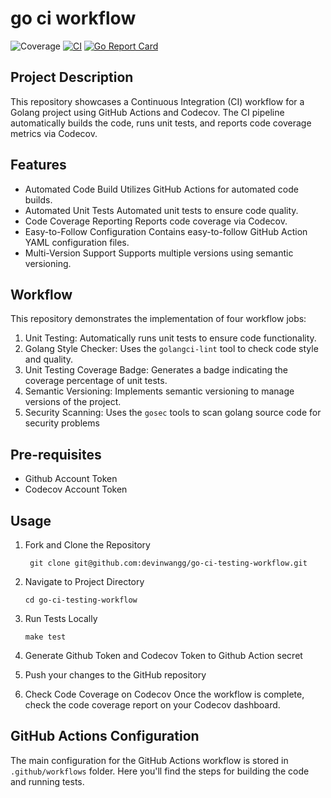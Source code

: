 # go ci workflow
![Coverage](https://img.shields.io/badge/Coverage-100.0%25-brightgreen)
[![CI](https://github.com/devinwangg/go-github-action/workflows/CI/badge.svg)](https://github.com/devinwangg/go-github-action/workflows/CI/badge.svg)
[![Go Report Card](https://goreportcard.com/badge/devinwangg/go-ci-workflow)](https://goreportcard.com/report/github.com/devinwangg/go-ci-workflow)

## Project Description
This repository showcases a Continuous Integration (CI) workflow for a Golang project using GitHub Actions and Codecov. The CI pipeline automatically builds the code, runs unit tests, and reports code coverage metrics via Codecov.

## Features
- Automated Code Build
  Utilizes GitHub Actions for automated code builds.
- Automated Unit Tests
  Automated unit tests to ensure code quality.
- Code Coverage Reporting
  Reports code coverage via Codecov.
- Easy-to-Follow Configuration
  Contains easy-to-follow GitHub Action YAML configuration files.
- Multi-Version Support
  Supports multiple versions using semantic versioning.

## Workflow
This repository demonstrates the implementation of four workflow jobs:

1. Unit Testing: Automatically runs unit tests to ensure code functionality.
2. Golang Style Checker: Uses the `golangci-lint` tool to check code style and quality.
3. Unit Testing Coverage Badge: Generates a badge indicating the coverage percentage of unit tests.
4. Semantic Versioning: Implements semantic versioning to manage versions of the project.
5. Security Scanning: Uses the `gosec` tools to scan golang source code for security problems 

## Pre-requisites
- Github Account Token
- Codecov Account Token

## Usage
1. Fork and Clone the Repository
   ```
    git clone git@github.com:devinwangg/go-ci-testing-workflow.git
   ``` 
2. Navigate to Project Directory
    ```
    cd go-ci-testing-workflow
   ```

3. Run Tests Locally
    ```
    make test
   ```

4. Generate Github Token and Codecov Token to Github Action secret
5. Push your changes to the GitHub repository
6. Check Code Coverage on Codecov
   Once the workflow is complete, check the code coverage report on your Codecov dashboard.

## GitHub Actions Configuration
The main configuration for the GitHub Actions workflow is stored in `.github/workflows` folder. Here you'll find the steps for building the code and running tests.




